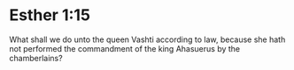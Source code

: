 # Esther 1:15

What shall we do unto the queen Vashti according to law, because she hath not performed the commandment of the king Ahasuerus by the chamberlains?